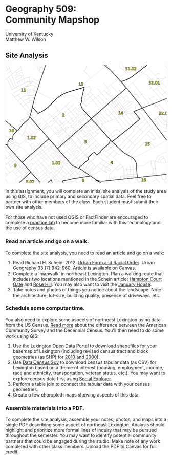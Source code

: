 # Geography 509: <br>Community Mapshop

University of Kentucky
<br>Matthew W. Wilson

## Site Analysis

![Northeast Lexington](NELEX.png "NELEX")

In this assignment, you will complete an initial site analysis of the study area using GIS, to include primary and secondary spatial data. Feel free to partner with other members of the class. Each student must submit their own site analysis.

For those who have not used QGIS or FactFinder are encouraged to complete a [practice lab](https://wilsonism.github.io/geo109/mapping-4/) to become more familiar with this technology and the use of census data.

### Read an article and go on a walk.

To complete the site analysis, you need to read an article and go on a walk:

  1. Read Richard H. Schein. 2012. [Urban Form and Racial Order](https://www.tandfonline.com/doi/abs/10.2747/0272-3638.33.7.942). Urban Geography 33 (7):942-960. Article is available on Canvas.
  2. Complete a 'mapwalk' in northeast Lexington. Plan a walking route that includes two locations mentioned in the Schein article: [Hampton Court Gate](https://goo.gl/maps/kR2RYp1Yq7r) and [Rose Hill](https://goo.gl/maps/gGi2aiun6942). You may also want to visit the [January House](https://goo.gl/maps/dUpfrwLLM942).
  3. Take notes and photos of things you notice about the landscape. Note the architecture, lot-size, building quality, presence of driveways, etc.
  
### Schedule some computer time.

You also need to explore some aspects of northeast Lexington using data from the US Census. [Read more](https://www.census.gov/content/dam/Census/library/publications/2018/acs/acs_general_handbook_2018_ch01.pdf) about the difference between the American Community Survey and the Decennial Census. You'll then need to do some work using GIS:

  1. Use the [Lexington Open Data Portal](https://data.lexingtonky.gov/group) to download shapefiles for your basemap of Lexington (including revised census tract and block geometries (as SHP) for [2010](https://data.lexingtonky.gov/group/miscellaneous) and [2000](https://data.lexingtonky.gov/group/historical?page=2)). 
  2. Use [Data.Census.Gov](http://data.census.gov) to download census tabular data (as CSV) for Lexington based on a theme of interest (housing, employment, income, race and ethnicity, transportation, veteran status, etc.). You may want to explore census data first using [Social Explorer](https://www.socialexplorer.com/).
  3. Perform a table join to connect the tabular data with your census geometries.
  4. Create a few choropleth maps showing aspects of this data.
  
### Assemble materials into a PDF.

To complete the site analysis, assemble your notes, photos, and maps into a single PDF describing some aspect of northeast Lexington. Analysis should highlight and prioritize more formal lines of inquiry that may be pursued throughout the semester. You may want to identify potential community partners that could be engaged during the studio. Make note of any work completed with other class members. Upload the PDF to Canvas for full credit.
